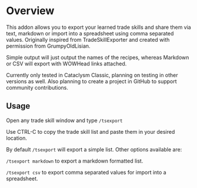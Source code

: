 # Overview
This addon allows you to export your learned trade skills and share them via text, markdown or import into a spreadsheet using comma separated values. Originally inspired from TradeSkillExporter and created with permission from GrumpyOldLisian.

Simple output will just output the names of the recipes, whereas Markdown or CSV will export with WOWHead links attached.

Currently only tested in Cataclysm Classic, planning on testing in other versions as well. Also planning to create a project in GitHub to support community contributions.

## Usage

Open any trade skill window and type `/tsexport`

Use CTRL-C to copy the trade skill list and paste them in your desired location.

By default `/tsexport` will export a simple list. Other options available are:

`/tsexport markdown` to export a markdown formatted list.

`/tsexport csv` to export comma separated values for import into a spreadsheet.
